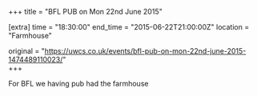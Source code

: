 +++
title = "BFL PUB on Mon 22nd June 2015"

[extra]
time = "18:30:00"
end_time = "2015-06-22T21:00:00Z"
location = "Farmhouse"

original = "https://uwcs.co.uk/events/bfl-pub-on-mon-22nd-june-2015-1474489110023/"    
+++

For BFL we having pub had the farmhouse

